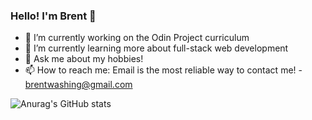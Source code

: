 ### Hello! I'm Brent 👋

- 🔭 I’m currently working on the Odin Project curriculum
- 🌱 I’m currently learning more about full-stack web development
- 💬 Ask me about my hobbies!
- 📫 How to reach me: Email is the most reliable way to contact me! - brentwashing@gmail.com

![Anurag's GitHub stats](https://github-readme-stats.vercel.app/api?username=BrentWashington&show_icons=true&theme=radical)
